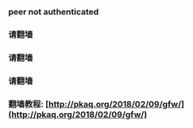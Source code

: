 ### peer not authenticated

### 请翻墙   
### 请翻墙   
### 请翻墙   

### 翻墙教程: [http://pkaq.org/2018/02/09/gfw/](http://pkaq.org/2018/02/09/gfw/)